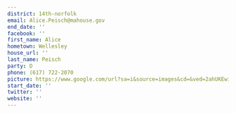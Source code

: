 ```yaml
---
district: 14th-norfolk
email: Alice.Peisch@mahouse.gov
end_date: ''
facebook: ''
first_name: Alice
hometown: Wellesley
house_url: ''
last_name: Peisch
party: D
phone: (617) 722-2070
picture: https://www.google.com/url?sa=i&source=images&cd=&ved=2ahUKEwi5m6SsjNjgAhURWN8KHZ2FCk4QjRx6BAgBEAU&url=https%3A%2F%2Ftwitter.com%2Frepalicepeisch&psig=AOvVaw0KwaNU_ikojVqybQ7nqg23&ust=1551225741074251
start_date: ''
twitter: ''
website: ''
---
```

